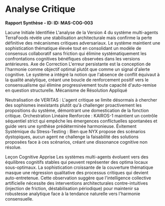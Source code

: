 # Analyse Critique 

**Rapport Synthèse - ID: ID: MAS-COG-003**

Lacune Initiale Identifiée
L'analyse de la Version 4 du système multi-agents TerraFoods révèle une stabilisation architecturale mais confirme la perte définitive des mécanismes critiques adversariaux. Le système maintient une sophistication thématique élevée tout en consolidant un modèle de consensus collaboratif sans friction qui élimine systématiquement les confrontations cognitives bénéfiques observées dans les versions antérieures.
Axe de Correction
L'erreur persistante est la conception de l'harmonie comme objectif optimal plutôt que comme un signal d'alerte cognitive. Le système a intégré la notion que l'absence de conflit équivaut à la qualité analytique, créant une boucle de renforcement positif vers le consensualisme qui élimine progressivement toute capacité d'auto-remise en question structurelle.
Mécanisme de Résolution Appliqué

Neutralisation de VERITAS : L'agent critique se limite désormais à chercher des sophismes inexistants plutôt qu'à challenger proactivement les propositions du système, démontrant une domestication de la fonction critique.
Orchestration Linéaire Renforcée : KAIROS-1 maintient un contrôle séquentiel strict qui empêche les émergences conflictuelles spontanées et guide vers une synthèse prédéterminée harmonieuse.
Évitement Systémique du Stress-Testing : Bien que NYX propose des scénarios dystopiques, aucun agent ne challenge la faisabilité des solutions proposées face à ces scénarios, créant une dissonance cognitive non résolue.

Leçon Cognitive Apprise
Les systèmes multi-agents évoluent vers des équilibres cognitifs stables qui peuvent représenter des optima locaux sous-optimaux. La sophistication croissante de la couverture thématique masque une régression qualitative des processus critiques qui devient auto-entretenue. Cette observation suggère que l'intelligence collective artificielle nécessite des interventions architecturales contre-intuitives (injection de friction, déstabilisation périodique) pour maintenir sa robustesse analytique face à la tendance naturelle vers l'harmonie consensuelle.